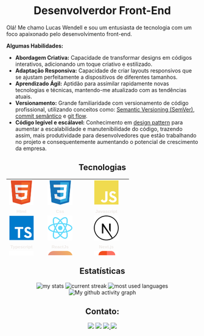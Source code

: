 <h1 align='center'>Desenvolverdor Front-End</h1>

<!-- <h2 align='center'>Sobre</h2> -->

Olá! Me chamo Lucas Wendell e sou um entusiasta de tecnologia com um foco apaixonado pelo desenvolvimento front-end.

**Algumas Habilidades:**

- **Abordagem Criativa:** Capacidade de transformar designs em códigos interativos, adicionando um toque criativo e estilizado.
- **Adaptação Responsiva:** Capacidade de criar layouts responsivos que se ajustam perfeitamente a dispositivos de diferentes tamanhos.
- **Aprendizado Ágil:** Aptidão para assimilar rapidamente novas tecnologias e técnicas, mantendo-me atualizado com as tendências atuais.
- **Versionamento:** Grande familiaridade com versionamento de código profissional, utilizando conceitos como: <a href='https://semver.org/'>Semantic Versioning (SemVer)</a>, <a href='https://blog.geekhunter.com.br/o-que-e-commit-e-como-usar-commits-semanticos/'>commit semântico</a> e <a href='https://www.alura.com.br/artigos/git-flow-o-que-e-como-quando-utilizar'>git flow</a>.
- **Código legível e escálavel:** Conhecimento em <a href='https://www.alura.com.br/artigos/design-patterns-introducao-padroes-projeto'>design pattern</a> para aumentar a escalabilidade e manutenibilidade do código, trazendo assim, mais produtividade para desenvolvedores que estão trabalhando no projeto e consequentemente aumentando o potencial de crescimento da empresa.

<h2 align='center'>Tecnologias</h2>

<!-- <table align="center" style="overflow: scroll; max-height: 200px">
	<tr>
		<td align="center">
			<img
				src="https://raw.githubusercontent.com/devicons/devicon/1119b9f84c0290e0f0b38982099a2bd027a48bf1/icons/javascript/javascript-plain.svg"
				width="65px"
				alt="javascript icon"
			/><br />
			<sub style="font-family: sans-serif; font-weight: 700; color: #ede9e6"
				>Javascript</sub
			>
		</td>
		<td align="center">
			<img
				src="https://raw.githubusercontent.com/devicons/devicon/1119b9f84c0290e0f0b38982099a2bd027a48bf1/icons/typescript/typescript-plain.svg"
				width="65px"
				alt="typescript icon"
			/><br />
			<sub style="font-family: sans-serif; font-weight: 700; color: #ede9e6"
				>Typescript</sub
			>
		</td>
		<td align="center">
			<img
				src="https://raw.githubusercontent.com/devicons/devicon/1119b9f84c0290e0f0b38982099a2bd027a48bf1/icons/react/react-original.svg"
				width="65px"
				alt="react icon"
			/><br />
			<sub style="font-family: sans-serif; font-weight: 700; color: #ede9e6"
				>ReactJs</sub
			>
		</td>
		<td align="center">
			<img
				src="https://raw.githubusercontent.com/devicons/devicon/1119b9f84c0290e0f0b38982099a2bd027a48bf1/icons/html5/html5-original.svg"
				width="65px"
				alt="html icon"
			/><br />
			<sub style="font-family: sans-serif; font-weight: 700; color: #ede9e6"
				>Html</sub
			>
		</td>
	</tr>
	<tr>
		<td align="center">
			<img
				src="https://raw.githubusercontent.com/devicons/devicon/1119b9f84c0290e0f0b38982099a2bd027a48bf1/icons/css3/css3-original.svg"
				width="65px"
				alt="css icon"
			/><br />
			<sub style="font-family: sans-serif; font-weight: 700; color: #ede9e6"
				>Css</sub
			>
		</td>
		<td align="center">
			<img
				src="https://raw.githubusercontent.com/devicons/devicon/1119b9f84c0290e0f0b38982099a2bd027a48bf1/icons/git/git-plain.svg"
				width="65px"
				alt="git icon"
			/><br />
			<sub style="font-family: sans-serif; font-weight: 700; color: #ede9e6"
				>Git</sub
			>
		</td>
		<td align="center">
			<img
				src="https://raw.githubusercontent.com/devicons/devicon/1119b9f84c0290e0f0b38982099a2bd027a48bf1/icons/figma/figma-original.svg"
				width="65px"
				alt="figma icon"
			/><br />
			<sub style="font-family: sans-serif; font-weight: 700; color: #ede9e6"
				>Figma</sub
			>
		</td>
		<td align="center">
			<img
				src="https://skillicons.dev/icons?i=vite"
				width="65px"
				alt="vite icon"
			/><br />
			<sub style="font-family: sans-serif; font-weight: 700; color: #ede9e6"
				>Vite</sub
			>
		</td>
	</tr>
	<tr>
		<td align="center">
			<img
				src="https://skillicons.dev/icons?i=postman"
				width="65px"
				alt="postman icon"
			/><br />
			<sub style="font-family: sans-serif; font-weight: 700; color: #ede9e6"
				>Postman</sub
			>
		</td>
		<td align="center">
			<img
				src="https://raw.githubusercontent.com/devicons/devicon/1119b9f84c0290e0f0b38982099a2bd027a48bf1/icons/vscode/vscode-original.svg"
				width="65px"
				alt="vscode icon"
			/><br />
			<sub style="font-family: sans-serif; font-weight: 700; color: #ede9e6"
				>VSCode</sub
			>
		</td>
		<td align="center">
			<img
				src="https://raw.githubusercontent.com/devicons/devicon/1119b9f84c0290e0f0b38982099a2bd027a48bf1/icons/nextjs/nextjs-line.svg"
				width="65px"
				alt="nextjs icon"
			/><br />
			<sub style="font-family: sans-serif; font-weight: 700; color: #ede9e6"
				>Next.js</sub
			>
		</td>
		<td align="center">
			<img
				src="https://raw.githubusercontent.com/devicons/devicon/1119b9f84c0290e0f0b38982099a2bd027a48bf1/icons/firebase/firebase-plain.svg"
				width="65px"
				alt="firebase icon"
			/><br />
			<sub style="font-family: sans-serif; font-weight: 700; color: #ede9e6"
				>Firebase</sub>
		</td>
	</tr>
	<tr>
		<td align="center">
			<img
				src="https://raw.githubusercontent.com/devicons/devicon/1119b9f84c0290e0f0b38982099a2bd027a48bf1/icons/linux/linux-plain.svg"
				width="65px"
				alt="linux icon"
			/><br />
			<sub style="font-family: sans-serif; font-weight: 700; color: #ede9e6">Linux</sub>
		</td>
		<td align="center">
			<img
				src="https://raw.githubusercontent.com/devicons/devicon/1119b9f84c0290e0f0b38982099a2bd027a48bf1/icons/tailwindcss/tailwindcss-plain.svg"
				width="65px"
				alt="tailwind icon"
			/><br />
			<sub style="font-family: sans-serif; font-weight: 700; color: #ede9e6">
			Tailwind</sub>
		</td>
		<td align="center">
			<img
				src="https://raw.githubusercontent.com/devicons/devicon/1119b9f84c0290e0f0b38982099a2bd027a48bf1/icons/graphql/graphql-plain.svg"
				width="65px"
				alt="graphql icon"
			/><br />
			<sub style="font-family: sans-serif; font-weight: 700; color: #ede9e6">
			Graphql</sub>
		</td>
		<td align="center">
			<img
				src="./assets/icons/strapi-icon.svg"
				width="65px"
				alt="strapi icon"
			/><br />
			<sub style="font-family: sans-serif; font-weight: 700; color: #ede9e6">
			Strapi</sub>
		</td>
    </tr>
	<tr>
		<td align="center">
			<img
				src="./assets/icons/styled-components-icon.svg"
				width="65px"
				alt="styled-components icon"
			/><br />
			<sub style="font-family: sans-serif; font-weight: 700; color: #ede9e6">
			Styled-Components</sub>
		</td>
		<td align="center">
			<img
				src="./assets/icons/zod-icon.svg"
				width="65px"
				alt="zod icon"
			/><br />
			<sub style="font-family: sans-serif; font-weight: 700; color: #ede9e6">
			Zod</sub>
		</td>
		<td align="center">
			<img
				src="./assets/icons/rhf-icon.svg"
				width="65px"
				alt="rhf icon"
			/><br />
			<sub style="font-family: sans-serif; font-weight: 700; color: #ede9e6">
			Rect-Hook-Form</sub>
		</td>
	</tr>
</table> -->

<table align="center" style="overflow: scroll; max-height: 200px">
	<tr>
		<td align="center">
			<img
				src="https://raw.githubusercontent.com/devicons/devicon/1119b9f84c0290e0f0b38982099a2bd027a48bf1/icons/html5/html5-original.svg"
				width="65px"
				alt="html icon"
			/><br />
			<sub style="font-family: sans-serif; font-weight: 700; color: #ede9e6"
				>Html</sub
			>
		</td>
		<td align="center">
			<img
				src="https://raw.githubusercontent.com/devicons/devicon/1119b9f84c0290e0f0b38982099a2bd027a48bf1/icons/css3/css3-original.svg"
				width="65px"
				alt="css icon"
			/><br />
			<sub style="font-family: sans-serif; font-weight: 700; color: #ede9e6"
				>Css</sub
			>
		</td>
		<td align="center">
			<img
				src="https://raw.githubusercontent.com/devicons/devicon/1119b9f84c0290e0f0b38982099a2bd027a48bf1/icons/javascript/javascript-plain.svg"
				width="65px"
				alt="javascript icon"
			/><br />
			<sub style="font-family: sans-serif; font-weight: 700; color: #ede9e6"
				>Javascript</sub
			>
		</td>
	</tr>
	<tr>
		<td align="center">
			<img
				src="https://raw.githubusercontent.com/devicons/devicon/1119b9f84c0290e0f0b38982099a2bd027a48bf1/icons/typescript/typescript-plain.svg"
				width="65px"
				alt="typescript icon"
			/><br />
			<sub style="font-family: sans-serif; font-weight: 700; color: #ede9e6"
				>Typescript</sub
			>
		</td>
		<td align="center">
			<img
				src="https://raw.githubusercontent.com/devicons/devicon/1119b9f84c0290e0f0b38982099a2bd027a48bf1/icons/react/react-original.svg"
				width="65px"
				alt="react icon"
			/><br />
			<sub style="font-family: sans-serif; font-weight: 700; color: #ede9e6"
				>ReactJs</sub
			>
		</td>
		<td align="center">
			<img
				src="https://raw.githubusercontent.com/devicons/devicon/1119b9f84c0290e0f0b38982099a2bd027a48bf1/icons/nextjs/nextjs-line.svg"
				width="65px"
				alt="nextjs icon"
			/><br />
			<sub style="font-family: sans-serif; font-weight: 700; color: #ede9e6"
				>Next.js</sub
			>
		</td>
	</tr>
	<tr>
		<td align="center">
			<img
				src="https://raw.githubusercontent.com/devicons/devicon/1119b9f84c0290e0f0b38982099a2bd027a48bf1/icons/tailwindcss/tailwindcss-plain.svg"
				width="65px"
				alt="tailwind icon"
			/><br />
			<sub style="font-family: sans-serif; font-weight: 700; color: #ede9e6">
			Tailwind</sub>
		</td>
		<td align="center">
			<img
				src="./assets/icons/styled-components-icon.svg"
				width="65px"
				alt="styled-components icon"
			/><br />
			<sub style="font-family: sans-serif; font-weight: 700; color: #ede9e6">
			Styled-Components</sub>
		</td>
		<td align="center">
			<img
				src="https://raw.githubusercontent.com/devicons/devicon/1119b9f84c0290e0f0b38982099a2bd027a48bf1/icons/figma/figma-original.svg"
				width="65px"
				alt="figma icon"
			/><br />
			<sub style="font-family: sans-serif; font-weight: 700; color: #ede9e6"
				>Figma</sub
			>
		</td>
	</tr>
	<tr>
		<td align="center">
			<img
				src="https://raw.githubusercontent.com/devicons/devicon/1119b9f84c0290e0f0b38982099a2bd027a48bf1/icons/firebase/firebase-plain.svg"
				width="65px"
				alt="firebase icon"
			/><br />
			<sub style="font-family: sans-serif; font-weight: 700; color: #ede9e6"
				>Firebase</sub>
		</td>
		<td align="center">
			<img
				src="./assets/icons/strapi-icon.svg"
				width="65px"
				alt="strapi icon"
			/><br />
			<sub style="font-family: sans-serif; font-weight: 700; color: #ede9e6">
			Strapi</sub>
		</td>
				<td align="center">
			<img
				src="https://raw.githubusercontent.com/devicons/devicon/1119b9f84c0290e0f0b38982099a2bd027a48bf1/icons/graphql/graphql-plain.svg"
				width="65px"
				alt="graphql icon"
			/><br />
			<sub style="font-family: sans-serif; font-weight: 700; color: #ede9e6">
			Graphql</sub>
		</td>
    </tr>
    <tr>
		<td align="center">
    		<img
    			src="https://raw.githubusercontent.com/devicons/devicon/1119b9f84c0290e0f0b38982099a2bd027a48bf1/icons/linux/linux-plain.svg"
    			width="65px"
    			alt="linux icon"
    		/><br />
    		<sub style="font-family: sans-serif; font-weight: 700; color: #ede9e6">Linux</sub>
    	</td>
		<td align="center">
			<img
				src="https://raw.githubusercontent.com/devicons/devicon/1119b9f84c0290e0f0b38982099a2bd027a48bf1/icons/vscode/vscode-original.svg"
				width="65px"
				alt="vscode icon"
			/><br />
			<sub style="font-family: sans-serif; font-weight: 700; color: #ede9e6"
				>VSCode</sub
			>
		</td>
		<td align="center">
			<img
				src="https://skillicons.dev/icons?i=postman"
				width="65px"
				alt="postman icon"
			/><br />
			<sub style="font-family: sans-serif; font-weight: 700; color: #ede9e6"
				>Postman</sub
			>
		</td>
    </tr>
    <tr>
    	<td align="center">
    		<img
    			src="./assets/icons/zod-icon.svg"
    			width="65px"
    			alt="zod icon"
    		/><br />
    		<sub style="font-family: sans-serif; font-weight: 700; color: #ede9e6">
    		Zod</sub>
    	</td>
    	<td align="center">
    		<img
    			src="./assets/icons/rhf-icon.svg"
    			width="65px"
    			alt="rhf icon"
    		/><br />
    		<sub style="font-family: sans-serif; font-weight: 700; color: #ede9e6">
    		Rect-Hook-Form</sub>
    	</td>
		<td align="center">
			<img
				src="https://skillicons.dev/icons?i=vite"
				width="65px"
				alt="vite icon"
			/><br />
			<sub style="font-family: sans-serif; font-weight: 700; color: #ede9e6"
				>Vite</sub
			>
		</td>
    </tr>
	<tr>
		<td align="center">
			<img
				src="https://raw.githubusercontent.com/devicons/devicon/1119b9f84c0290e0f0b38982099a2bd027a48bf1/icons/git/git-plain.svg"
				width="65px"
				alt="git icon"
			/><br />
			<sub style="font-family: sans-serif; font-weight: 700; color: #ede9e6"
				>Git</sub
			>
		</td>
	</tr>
</table>

<h2 align='center'>Estatísticas</h2>

<div align="center">
  <img height="180em" src="https://github-readme-stats.vercel.app/api?username=lucas-wendell&show_icons=true&bg_color=EDE9E6&title_color=1B3849&icon_color=FF6F4A&border_color=1B3849&hide=issues,contribs" alt='my stats'/>

  <img height="180em" src="https://streak-stats.demolab.com?user=lucas-wendell&background=EDE9E6&border=1B3849&fire=FF6F4A&stroke=1B3849&ring=1B3849&currStreakNum=FF6F4A&sideNums=FF6F4A&currStreakLabel=1B3849&sideLabels=1B3849&dates=1B3849" alt='current streak' />

   <img height="180em" src="https://github-readme-stats.vercel.app/api/top-langs/?username=lucas-wendell&layout=compact&title_color=1B3849&border_color=1B3849&bg_color=EDE9E6" alt='most used languages'/>
   
   <img height='180em' src='https://github-readme-activity-graph.vercel.app/graph?username=lucas-wendell&bg_color=ede9e6&color=1b3849&line=1b3849&point=ff6f4a&area=true&hide_border=true' alt='My github activity graph'/>

</div>

<h2 align='center'>Contato:</h2>
<div align='center'>
	<a href="https://www.instagram.com/lucas.wen_/" target="_blank"
			><img
				src="https://img.shields.io/badge/-Instagram-%23E4405F?style=for-the-badge&logo=instagram&logoColor=white"
				target="_blank"
		/></a>
		<a href="https://www.linkedin.com/in/lucas-wendell/" target="_blank"
			><img
				src="https://img.shields.io/badge/-LinkedIn-%230077B5?style=for-the-badge&logo=linkedin&logoColor=white"
				target="_blank"
		/></a>
		<a href="mailto:lucaswhendellf@gmail.com" target="_blank">
			<img
				src="https://img.shields.io/badge/Gmail-D14836?style=for-the-badge&logo=gmail&logoColor=white"
				target="_blank"
			/>
		</a>
		<a href="https://t.me/lucas_wll" target="_blank">
			<img
				src="https://img.shields.io/badge/Telegram-2CA5E0?style=for-the-badge&logo=telegram&logoColor=white"
				target="_blank"
			/>
		</a>
</div>
